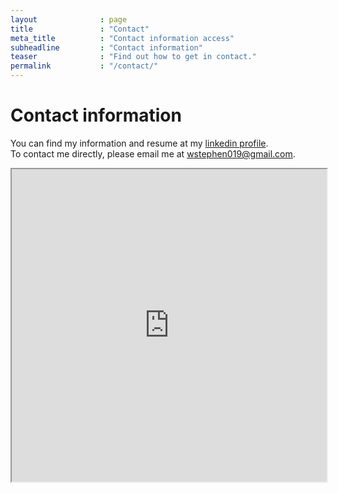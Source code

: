 ```yaml
---
layout              : page
title               : "Contact"
meta_title          : "Contact information access"
subheadline         : "Contact information"
teaser              : "Find out how to get in contact."
permalink           : "/contact/"
---
```


# Contact information
You can find my information and resume at my [linkedin profile](https://www.linkedin.com/in/stephen-wang-a9bb8a190/).<br/>
To contact me directly, please email me at wstephen019@gmail.com.

<iframe src="https://starviling.github.io/pdf/Stephen-Wang-Resume.pdf" width="100%" height="500px"><br/>